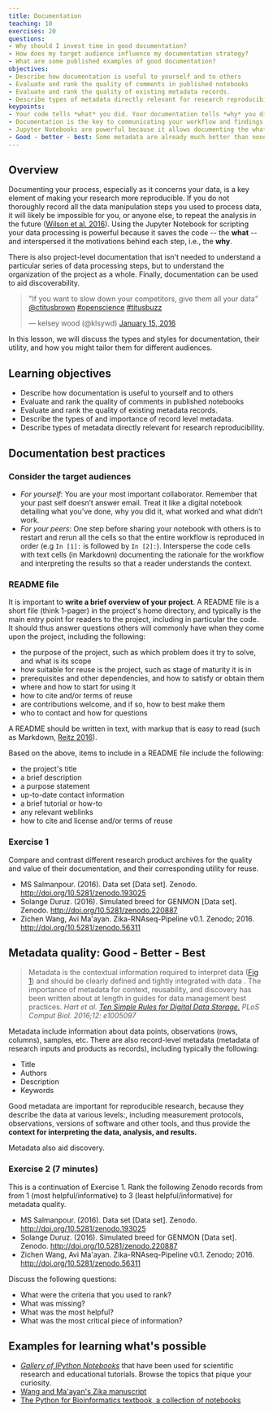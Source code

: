 ```yaml
---
title: Documentation
teaching: 10
exercises: 20
questions:
- Why should I invest time in good documentation?
- How does my target audience influence my documentation strategy?
- What are some published examples of good documentation?
objectives:
- Describe how documentation is useful to yourself and to others
- Evaluate and rank the quality of comments in published notebooks 
- Evaluate and rank the quality of existing metadata records.
- Describe types of metadata directly relevant for research reproducibility.
keypoints:
- Your code tells *what* you did. Your documentation tells *why* you did it and why it is important.
- Documentation is the key to communicating your workflow and findings with your future self, collaborators, peers, and the general public.
- Jupyter Notebooks are powerful because it allows documenting the what (the code) and the why (the motivation and/or intepretation) interspersed with each other.
- Good - better - best: Some metadata are already much better than none, more metadata make better metadata. 
---
```


## Overview

Documenting your process, especially as it concerns your data, is a key element of making your research more reproducible. If you do not thoroughly record all the data manipulation steps you used to process data, it will likely be impossible for you, or anyone else, to repeat the analysis in the future ([Wilson et al. 2016](https://arxiv.org/abs/1609.00037)).  Using the Jupyter Notebook for scripting your data processing is powerful because it saves the code -- the **what** -- and interspersed it the motivations behind each step, i.e., the **why**.

There is also project-level documentation that isn't needed to understand a particular series of data processing steps, but to understand the organization of the project as a whole. Finally, documentation can be used to aid discoverability.

<blockquote class="twitter-tweet" data-lang="en"><p lang="en" dir="ltr">&quot;If you want to slow down your competitors, give them all your data&quot; <a href="https://twitter.com/ctitusbrown">@ctitusbrown</a> <a href="https://twitter.com/hashtag/openscience?src=hash">#openscience</a> <a href="https://twitter.com/hashtag/titusbuzz?src=hash">#titusbuzz</a></p>&mdash; kelsey wood (@klsywd) <a href="https://twitter.com/klsywd/status/688086178172567552">January 15, 2016</a></blockquote> <script async src="//platform.twitter.com/widgets.js" charset="utf-8"></script>

In this lesson, we will discuss the types and styles for documentation, their utility, and how you might tailor them for different audiences.

## Learning objectives

- Describe how documentation is useful to yourself and to others
- Evaluate and rank the quality of comments in published notebooks 
- Evaluate and rank the quality of existing metadata records.
- Describe the types of and importance of record level metadata.
- Describe types of metadata directly relevant for research reproducibility.

## Documentation best practices

### Consider the target audiences

- *For yourself*: You are your most important collaborator. Remember that your past self doesn’t answer email. Treat it like a digital notebook detailing what you’ve done, why you did it, what worked and what didn’t work.
- *For your peers*: One step before sharing your notebook with others is to restart and rerun all the cells so that the entire workflow is reproduced in order (e.g `In [1]:` is followed by `In [2]:`). Intersperse the code cells with text cells (in Markdown) documenting the rationale for the workflow and interpreting the results so that a reader understands the context.

### README file
It is important to **write a brief overview of your project**. A README file is a short file (think 1-pager) in the project's home directory, and typically is the main entry point for readers to the project, including in particular the code. It should thus answer questions others will commonly have when they come upon the project, including the following:

- the purpose of the project, such as which problem does it try to solve, and what is its scope
- how suitable for reuse is the project, such as stage of maturity it is in
- prerequisites and other dependencies, and how to satisfy or obtain them
- where and how to start for using it
- how to cite and/or terms of reuse
- are contributions welcome, and if so, how to best make them
- who to contact and how for questions

A README should be written in text, with markup that is easy to read (such as Markdown, [Reitz 2016](http://docs.python-guide.org/en/latest/writing/documentation/)). 

Based on the above, items to include in a README file include the following:

- the project's title
- a brief description
- a purpose statement
- up-to-date contact information
- a brief tutorial or how-to
- any relevant weblinks
- how to cite and license and/or terms of reuse

### Exercise 1

Compare and contrast different research product archives for the quality and value of their documentation, and their corresponding utility for reuse.

* MS Salmanpour. (2016). Data set [Data set]. Zenodo. http://doi.org/10.5281/zenodo.193025
* Solange Duruz. (2016). Simulated breed for GENMON [Data set]. Zenodo. http://doi.org/10.5281/zenodo.220887
* Zichen Wang, Avi Ma'ayan. Zika-RNAseq-Pipeline v0.1. Zenodo; 2016. http://doi.org/10.5281/zenodo.56311

## Metadata quality: Good - Better - Best

> Metadata is the contextual information required to interpret data ([Fig 1](http://journals.plos.org/ploscompbiol/article?id=10.1371/journal.pcbi.1005097#pcbi-1005097-g001)) and should be clearly defined and tightly integrated with data . The importance of metadata for context, reusability, and discovery has been written about at length in guides for data management best practices. _Hart _et al._ [Ten Simple Rules for Digital Data Storage.](http://dx.doi.org/10.1371/journal.pcbi.1005097) PLoS Comput Biol. 2016;12: e1005097_

Metadata include information about data points, observations (rows, columns), samples, etc.  There are also record-level metadata (metadata of research inputs and products as records), including typically the following:
* Title
* Authors
* Description
* Keywords

Good metadata are important for reproducible research, because they describe the data at various levels:, including measurement protocols, observations, versions of software and other tools, and thus provide the **context for interpreting the data, analysis, and results.**

Metadata also aid discovery.

### Exercise 2 (7 minutes)

This is a continuation of Exercise 1. Rank the following Zenodo records from from 1 (most helpful/informative) to 3 (least helpful/informative) for metadata quality.

* MS Salmanpour. (2016). Data set [Data set]. Zenodo. http://doi.org/10.5281/zenodo.193025
* Solange Duruz. (2016). Simulated breed for GENMON [Data set]. Zenodo. http://doi.org/10.5281/zenodo.220887
* Zichen Wang, Avi Ma'ayan. Zika-RNAseq-Pipeline v0.1. Zenodo; 2016. http://doi.org/10.5281/zenodo.56311

Discuss the following questions:
* What were the criteria that you used to rank?
* What was missing?
* What was the most helpful?
* What was the most critical piece of information?

## Examples for learning what's possible

- [_Gallery of IPython Notebooks_](https://github.com/ipython/ipython/wiki/A-gallery-of-interesting-IPython-Notebooks) that have been used for scientific research and educational tutorials. Browse the topics that pique your curiosity.
- [Wang and Ma'ayan's Zika manuscript](https://github.com/MaayanLab/Zika-RNAseq-Pipeline/blob/master/Zika.ipynb)
- [The Python for Bioinformatics textbook, a collection of notebooks](https://github.com/tiagoantao/bioinf-python/blob/master/notebooks/Welcome.ipynb)
